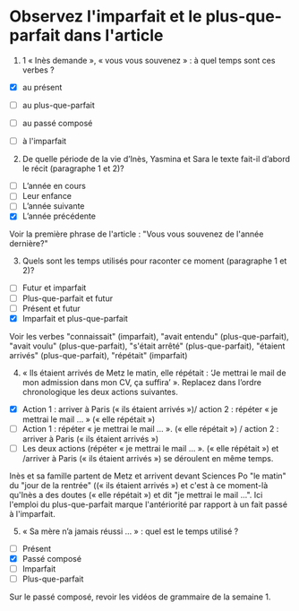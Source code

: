 # Observez l'imparfait et le plus-que-parfait dans l'article

1. 1 « Inès demande », « vous vous souvenez » : à quel temps sont ces verbes ?

- [x] au présent
- [ ] au plus-que-parfait
- [ ] au passé composé
- [ ] à l'imparfait


2. De quelle période de la vie d’Inès, Yasmina et  Sara le texte fait-il d’abord le récit (paragraphe 1 et 2)?

- [ ] L’année en cours
- [ ] Leur enfance
- [ ] L’année suivante
- [x] L’année précédente

Voir la première phrase de l'article : "Vous vous souvenez de l'année dernière?"


3.  Quels sont les temps utilisés pour raconter ce moment  (paragraphe 1 et 2)?

- [ ]  Futur et imparfait
- [ ] Plus-que-parfait et futur
- [ ]  Présent et futur
- [x] 	Imparfait et plus-que-parfait

Voir les verbes "connaissait" (imparfait), "avait entendu" (plus-que-parfait), "avait voulu" (plus-que-parfait), "s'était arrêté" (plus-que-parfait), "étaient arrivés" (plus-que-parfait), "répétait" (imparfait)


4. « Ils étaient arrivés de Metz le matin, elle répétait : ‘Je mettrai le mail de mon admission dans mon CV, ça suffira’ ». 
Replacez dans l’ordre chronologique les deux actions suivantes.


- [x] Action 1 : arriver à Paris (« ils étaient arrivés »)/ action 2 : répéter « je mettrai le mail … » (« elle répétait »)
- [ ] 	Action 1 : répéter « je mettrai le mail … ». (« elle répétait ») / action 2 : arriver à Paris (« ils étaient arrivés »)
- [ ] Les deux actions (répéter « je mettrai le mail … ». (« elle répétait ») et /arriver à Paris (« ils étaient arrivés ») se déroulent en même temps.

Inès et sa famille partent de Metz et arrivent devant Sciences Po "le matin" du "jour de la rentrée" ((« ils étaient arrivés ») et c'est à ce moment-là qu'Inès a des doutes (« elle répétait ») et dit "je mettrai le mail ...". Ici l'emploi du plus-que-parfait marque l'antériorité par rapport à un fait passé à l'imparfait.


5.  « Sa mère n’a jamais réussi … » : quel est le temps utilisé ?

- [ ]  Présent
- [x] Passé composé
- [ ]  Imparfait
- [ ] 	Plus-que-parfait

Sur le passé composé, revoir les vidéos de grammaire de la semaine 1.